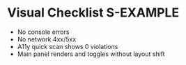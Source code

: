 # Visual Checklist S-EXAMPLE
- No console errors
- No network 4xx/5xx
- A11y quick scan shows 0 violations
- Main panel renders and toggles without layout shift
